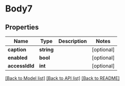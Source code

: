 # Body7

## Properties
Name | Type | Description | Notes
------------ | ------------- | ------------- | -------------
**caption** | **string** |  | [optional] 
**enabled** | **bool** |  | [optional] 
**accessIdId** | **int** |  | [optional] 

[[Back to Model list]](../README.md#documentation-for-models) [[Back to API list]](../README.md#documentation-for-api-endpoints) [[Back to README]](../README.md)


